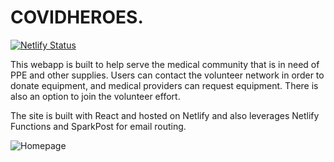# COVIDHEROES.

[![Netlify Status](https://api.netlify.com/api/v1/badges/01d72635-9090-4329-bf95-33fd5083add8/deploy-status)](https://app.netlify.com/sites/covidheroes/deploys)

This webapp is built to help serve the medical community that is in need of PPE and other supplies. Users can contact the volunteer network in order to donate equipment, and medical providers can request equipment. There is also an option to join the volunteer effort.

The site is built with React and hosted on Netlify and also leverages Netlify Functions and SparkPost for email routing.

![Homepage](https://imgur.com/b3np1aW.png)
